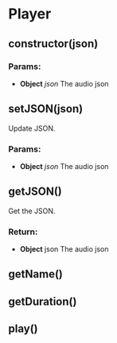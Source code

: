 

<!-- Start src/player.js -->

# Player

## constructor(json)

### Params:

* **Object** *json* The audio json

## setJSON(json)

Update JSON.

### Params:

* **Object** *json* The audio json

## getJSON()

Get the JSON.

### Return:

* **Object** json The audio json

## getName()

## getDuration()

## play()

<!-- End src/player.js -->

